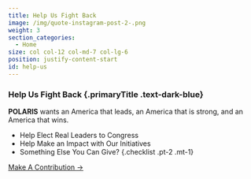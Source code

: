 ```yaml
---
title: Help Us Fight Back
image: /img/quote-instagram-post-2-.png
weight: 3
section_categories:
  - Home
size: col col-12 col-md-7 col-lg-6
position: justify-content-start
id: help-us
---
```

### <span class="text-highlight">Help Us</span> Fight Back {.primaryTitle .text-dark-blue}

**POLARIS** wants an America that leads, an America that is strong, and an America that wins.

* Help Elect Real Leaders to Congress
* Help Make an Impact with Our Initiatives
* Something Else You Can Give?
  {.checklist .pt-2 .mt-1}

<a href="https://secure.winred.com/polaris-national-security-pac/donate" target="_blank" class="button btn-big mt-3">Make A Contribution →</a>